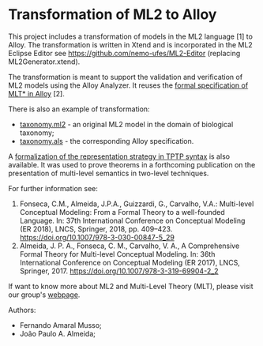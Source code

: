 # Transformation of ML2 to Alloy

This project includes a transformation of models in the ML2 language [1] to Alloy. The transformation is written in Xtend and is incorporated in the ML2 Eclipse Editor see https://github.com/nemo-ufes/ML2-Editor (replacing ML2Generator.xtend).

The transformation is meant to support the validation and verification of ML2 models using the Alloy Analyzer. It reuses the [formal specification of MLT* in Alloy](https://github.com/nemo-ufes/mlt-ontology) [2].

There is also an example of transformation:

* [taxonomy.ml2](taxonomy-example/taxonomy.ml2) - an original ML2 model in the domain of biological taxonomy;
* [taxonomy.als](taxonomy-example/taxonomy.als) - the corresponding Alloy specification.

A [formalization of the representation strategy in TPTP syntax](tptp-formalization/preserving-semantics-multi-level.p) is also available. It was used to prove theorems in a forthcoming publication on the presentation of multi-level semantics in two-level techniques.

For further information see:
1. Fonseca, C.M., Almeida, J.P.A., Guizzardi, G., Carvalho, V.A.: Multi-level Conceptual Modeling: From a Formal Theory to a well-founded Language. In: 37th International Conference on Conceptual Modeling (ER 2018), LNCS, Springer, 2018, pp. 409–423. https://doi.org/10.1007/978-3-030-00847-5_29
2. Almeida, J. P. A., Fonseca, C. M., Carvalho, V. A., A Comprehensive Formal Theory for Multi-level Conceptual Modeling. In: 36th International Conference on Conceptual Modeling (ER 2017), LNCS, Springer, 2017. https://doi.org/10.1007/978-3-319-69904-2_2

If want to know more about ML2 and Multi-Level Theory (MLT), please visit our group's [webpage](https://nemo.inf.ufes.br/projects/mlt/).

Authors:
* Fernando Amaral Musso;
* João Paulo A. Almeida;


